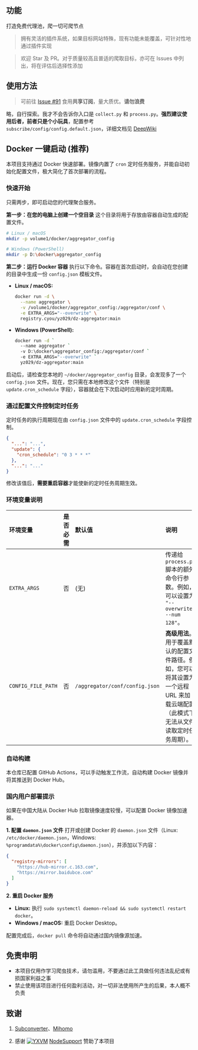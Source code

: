 <!--
 * @Author: wzdnzd
 * @Date: 2022-03-06 14:51:29
 * @Description: 
 * Copyright (c) 2022 by wzdnzd, All Rights Reserved.
-->

## 功能
打造免费代理池，爬一切可爬节点
> 拥有灵活的插件系统，如果目标网站特殊，现有功能未能覆盖，可针对性地通过插件实现

> 欢迎 Star 及 PR。对于质量较高且普适的爬取目标，亦可在 Issues 中列出，将在评估后选择性添加

## 使用方法
> 可前往 [Issue #91](https://github.com/wzdnzd/aggregator/issues/91) 食用**共享订阅**，量大质优。**请勿浪费**
 
略，自行探索。我才不会告诉你入口是 `collect.py` 和 `process.py`。**强烈建议使用后者，前者只是个小玩具**，配置参考 `subscribe/config/config.default.json`，详细文档见 [DeepWiki](https://deepwiki.com/wzdnzd/aggregator)


## Docker 一键启动 (推荐)
本项目支持通过 Docker 快速部署。镜像内置了 `cron` 定时任务服务，并能自动初始化配置文件，极大简化了首次部署的流程。

### 快速开始
只需两步，即可启动您的代理聚合服务。

**第一步：在您的电脑上创建一个空目录**
这个目录将用于存放由容器自动生成的配置文件。
```bash
# Linux / macOS
mkdir -p volume1/docker/aggregator_config

# Windows (PowerShell)
mkdir -p D:\docker\aggregator_config
```

**第二步：运行 Docker 容器**
执行以下命令。容器在首次启动时，会自动在您创建的目录中生成一份 `config.json` 模板文件。

*   **Linux / macOS:**
    ```bash
    docker run -d \
      --name aggregator \
      -v /volume1/docker/aggregator_config:/aggregator/conf \
      -e EXTRA_ARGS="--overwrite" \
      registry.cyou/yz029/dz-aggregator:main
    ```

*   **Windows (PowerShell):**
    ```bash
    docker run -d `
      --name aggregator `
      -v D:\docker\aggregator_config:/aggregator/conf `
      -e EXTRA_ARGS="--overwrite" `
      yz029/dz-aggregator:main
    ```

启动后，请检查您本地的 `~/docker/aggregator_config` 目录，会发现多了一个 `config.json` 文件。现在，您只需在本地修改这个文件（特别是 `update.cron_schedule` 字段），容器就会在下次启动时应用新的定时周期。

### 通过配置文件控制定时任务
定时任务的执行周期现在由 `config.json` 文件中的 `update.cron_schedule` 字段控制。
```json
{
  "...": "...",
  "update": {
    "cron_schedule": "0 3 * * *"
  },
  "...": "..."
}
```
修改该值后，**需要重启容器**才能使新的定时任务周期生效。

### 环境变量说明
| 环境变量 | 是否必需 | 默认值 | 说明 |
| :--- | :--- | :--- | :--- |
| `EXTRA_ARGS` | 否 | (无) | 传递给 `process.py` 脚本的额外命令行参数。例如，可以设置为 `"--overwrite --num 128"`。 |
| `CONFIG_FILE_PATH` | 否 | `/aggregator/conf/config.json` | **高级用法**。用于覆盖默认的配置文件路径。例如，您可以将其设置为一个远程 URL 来加载云端配置（此模式下无法从文件读取定时任务周期）。 |

### 自动构建
本仓库已配置 GitHub Actions，可以手动触发工作流，自动构建 Docker 镜像并将其推送到 Docker Hub。

### 国内用户部署提示
如果在中国大陆从 Docker Hub 拉取镜像速度较慢，可以配置 Docker 镜像加速器。

**1. 配置 `daemon.json` 文件**
打开或创建 Docker 的 `daemon.json` 文件（Linux: `/etc/docker/daemon.json`，Windows: `%programdata%\docker\config\daemon.json`），并添加以下内容：
```json
{
  "registry-mirrors": [
    "https://hub-mirror.c.163.com",
    "https://mirror.baidubce.com"
  ]
}
```

**2. 重启 Docker 服务**
*   **Linux:** 执行 `sudo systemctl daemon-reload && sudo systemctl restart docker`。
*   **Windows / macOS:** 重启 Docker Desktop。

配置完成后，`docker pull` 命令将自动通过国内镜像源加速。

## 免责申明
+ 本项目仅用作学习爬虫技术，请勿滥用，不要通过此工具做任何违法乱纪或有损国家利益之事
+ 禁止使用该项目进行任何盈利活动，对一切非法使用所产生的后果，本人概不负责

## 致谢
1. <u>[Subconverter](https://github.com/asdlokj1qpi233/subconverter)</u>、<u>[Mihomo](https://github.com/MetaCubeX/mihomo)</u>

2. 感谢 [![YXVM](https://support.nodeget.com/page/promotion?id=250)](https://yxvm.com)
[NodeSupport](https://github.com/NodeSeekDev/NodeSupport) 赞助了本项目
